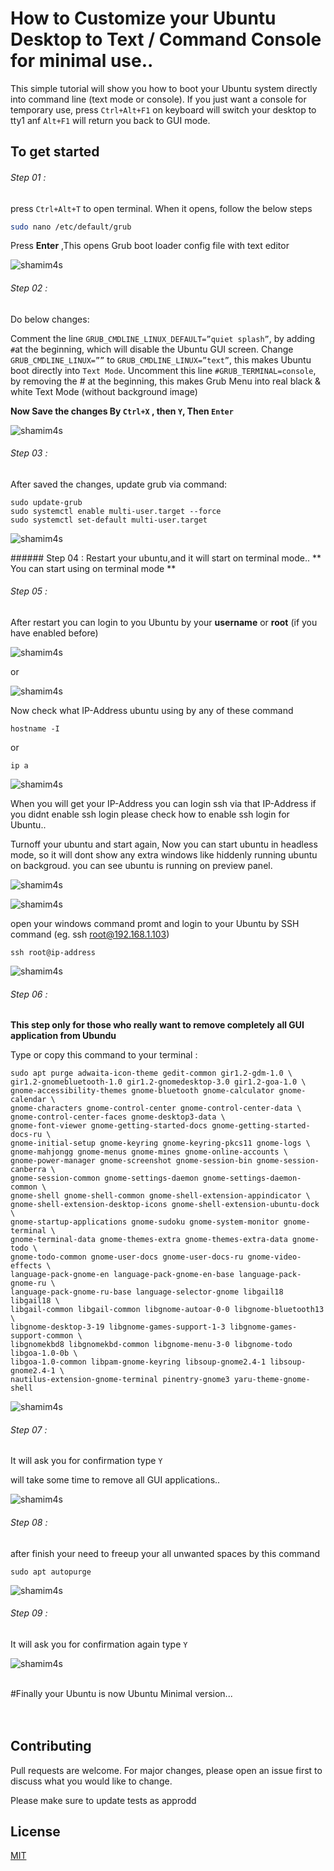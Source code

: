 # How to Customize your Ubuntu Desktop to Text / Command Console for minimal use..

This simple tutorial will show you how to boot your Ubuntu system directly into command line (text mode or console). If you just want a console for temporary use, press ``` Ctrl+Alt+F1 ``` on keyboard will switch your desktop to tty1 anf ```Alt+F1``` will return you back to GUI mode.

## To get started

###### Step 01 : 
press ```Ctrl+Alt+T``` to open terminal. When it opens, follow the below steps

```bash
sudo nano /etc/default/grub
```
Press **Enter** ,This opens Grub boot loader config file with text editor
<p align="left"> <img src="https://github.com/shamim4s/linux-guide/raw/master/assets/1nano-grub.JPG" alt="shamim4s" /> </p>


###### Step 02 :

Do below changes:

Comment the line ```GRUB_CMDLINE_LINUX_DEFAULT=”quiet splash”```, by adding ```#```at the beginning, which will disable the Ubuntu GUI screen.
Change ```GRUB_CMDLINE_LINUX=””``` to ```GRUB_CMDLINE_LINUX=”text”```, this makes Ubuntu boot directly into ```Text Mode```.
Uncomment this line ```#GRUB_TERMINAL=console```, by removing the # at the beginning, this makes Grub Menu into real black & white Text Mode (without background image)

**Now Save the changes By ```Ctrl+X``` , then ```Y```, Then ```Enter```**

<p align="left"> <img src="https://github.com/shamim4s/linux-guide/raw/master/assets/2nano-grub.JPG" alt="shamim4s" /> </p>


###### Step 03 :
After saved the changes, update grub via command:

``` 
sudo update-grub
sudo systemctl enable multi-user.target --force
sudo systemctl set-default multi-user.target
```
<p align="left"> <img src="https://github.com/shamim4s/linux-guide/raw/master/assets/3update-grub.JPG" alt="shamim4s" /> </p>
###### Step 04 :
Restart your ubuntu,and it will start on terminal mode..
** You can start using on terminal mode **


###### Step 05 :
After restart you can login to you Ubuntu by your **username** or **root** (if you have enabled before)


<p align="left"> <img src="https://github.com/shamim4s/linux-guide/raw/master/assets/4firstboot.JPG" alt="shamim4s" /> </p>
or
<p align="left"> <img src="https://github.com/shamim4s/linux-guide/raw/master/assets/5firstboot.JPG" alt="shamim4s" /> </p>


Now check what IP-Address ubuntu using by any of these command
```
hostname -I
```
or
```
ip a
```

<p align="left"> <img src="https://github.com/shamim4s/linux-guide/raw/master/assets/6ip-address.JPG" alt="shamim4s" /> </p>
When you will get your IP-Address you can login ssh via that IP-Address
if you didnt enable ssh login please check how to enable ssh login for Ubuntu..

Turnoff your ubuntu and start again, Now you can start ubuntu in headless mode, so it will dont show any extra windows like hiddenly running ubuntu on backgroud. you can see ubuntu is running on preview panel. 
<p align="left"> <img src="https://github.com/shamim4s/linux-guide/raw/master/assets/7run-headless.jpg" alt="shamim4s" /> </p>
<p align="left"> <img src="https://github.com/shamim4s/linux-guide/raw/master/assets/8sruuning-headless.jpg" alt="shamim4s" /> </p>

open your windows command promt and login to your Ubuntu by SSH command  (eg. ssh root@192.168.1.103)
```
ssh root@ip-address 
```
<p align="left"> <img src="https://github.com/shamim4s/linux-guide/raw/master/assets/9connectssh.JPG" alt="shamim4s" /> </p>


###### Step 06 : 
**This step only for those who really want to remove completely all GUI application from Ubundu**

Type or copy this command to your terminal :  
```
sudo apt purge adwaita-icon-theme gedit-common gir1.2-gdm-1.0 \
gir1.2-gnomebluetooth-1.0 gir1.2-gnomedesktop-3.0 gir1.2-goa-1.0 \
gnome-accessibility-themes gnome-bluetooth gnome-calculator gnome-calendar \
gnome-characters gnome-control-center gnome-control-center-data \
gnome-control-center-faces gnome-desktop3-data \
gnome-font-viewer gnome-getting-started-docs gnome-getting-started-docs-ru \
gnome-initial-setup gnome-keyring gnome-keyring-pkcs11 gnome-logs \
gnome-mahjongg gnome-menus gnome-mines gnome-online-accounts \
gnome-power-manager gnome-screenshot gnome-session-bin gnome-session-canberra \
gnome-session-common gnome-settings-daemon gnome-settings-daemon-common \
gnome-shell gnome-shell-common gnome-shell-extension-appindicator \
gnome-shell-extension-desktop-icons gnome-shell-extension-ubuntu-dock \
gnome-startup-applications gnome-sudoku gnome-system-monitor gnome-terminal \
gnome-terminal-data gnome-themes-extra gnome-themes-extra-data gnome-todo \
gnome-todo-common gnome-user-docs gnome-user-docs-ru gnome-video-effects \
language-pack-gnome-en language-pack-gnome-en-base language-pack-gnome-ru \
language-pack-gnome-ru-base language-selector-gnome libgail18 libgail18 \
libgail-common libgail-common libgnome-autoar-0-0 libgnome-bluetooth13 \
libgnome-desktop-3-19 libgnome-games-support-1-3 libgnome-games-support-common \
libgnomekbd8 libgnomekbd-common libgnome-menu-3-0 libgnome-todo libgoa-1.0-0b \
libgoa-1.0-common libpam-gnome-keyring libsoup-gnome2.4-1 libsoup-gnome2.4-1 \
nautilus-extension-gnome-terminal pinentry-gnome3 yaru-theme-gnome-shell
```
<p align="left"> <img src="https://github.com/shamim4s/linux-guide/raw/master/assets/10remove-all-gui-app.JPG" alt="shamim4s" /> </p>


###### Step 07 : 
It will ask you for confirmation type 
```Y```

will take some time to remove all GUI applications..

<p align="left"> <img src="https://github.com/shamim4s/linux-guide/raw/master/assets/11-it-will-ask-confirmation.JPG" alt="shamim4s" /> </p>

###### Step 08 : 
after finish your need to freeup your all unwanted spaces by this command

```
sudo apt autopurge
```

<p align="left"> <img src="https://github.com/shamim4s/linux-guide/raw/master/assets/12autopurge.JPG" alt="shamim4s" /> </p>

###### Step 09 : 
It will ask you for confirmation again type 
```Y```


<p align="left"> <img src="https://github.com/shamim4s/linux-guide/raw/master/assets/13autopurge-confirmation.JPG" alt="shamim4s" /> </p>


<br />
#Finally your Ubuntu is now Ubuntu Minimal version...


<br />



<br />



<br />




## Contributing
Pull requests are welcome. For major changes, please open an issue first to discuss what you would like to change.

Please make sure to update tests as approdd

## License
[MIT](https://choosealicense.com/licenses/mit/)
